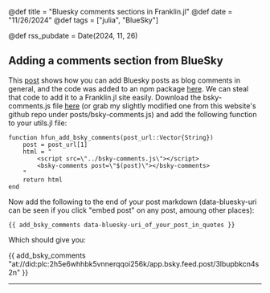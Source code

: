 @def title = "Bluesky comments sections in Franklin.jl"
@def date = "11/26/2024"
@def tags = ["julia", "BlueSky"]

@def rss_pubdate = Date(2024, 11, 26)

## Adding a comments section from BlueSky

This [post](https://emilyliu.me/blog/comments) shows how you can add Bluesky posts as blog comments in general, and the code was added to an npm package [here](https://www.npmjs.com/package/bluesky-comments). We can steal that code to add it to a Franklin.jl site easily. Download the bsky-comments.js file [here](https://gist.githubusercontent.com/LoueeD/b7dec10b2ea56c825cbb0b3a514720ed/raw/1caceb84ec7612503db3a955a55af4501bcf0150/bsky-comments.js) (or grab my slightly modified one from this website's github repo under posts/bsky-comments.js) and add the following function to your utils.jl file:

```
function hfun_add_bsky_comments(post_url::Vector{String})
    post = post_url[1]
    html = "
        <script src=\"../bsky-comments.js\"></script>
        <bsky-comments post=\"$(post)\"></bsky-comments>
    "
    return html
end
```

Now add the following to the end of your post markdown (data-bluesky-uri can be seen if you click "embed post" on any post, amoung other places):

```
{{ add_bsky_comments data-bluesky-uri_of_your_post_in_quotes }}
```

Which should give you:

{{ add_bsky_comments "at://did:plc:2h5e6whhbk5vnnerqqoi256k/app.bsky.feed.post/3lbupbkcn4s2n" }}

---
